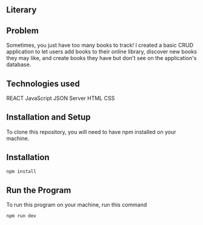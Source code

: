 ## Literary

## Problem
Sometimes, you just have too many books to track! I created a basic CRUD application to let users add books to their online library, discover new books they may like, and create books they have but don't see on the application's database.

## Technologies used
REACT
JavaScript
JSON Server
HTML
CSS


## Installation and Setup

To clone this repository, you will need to have npm installed on your machine.

## Installation
```bash
npm install
```

## Run the Program
To run this program on your machine, run this command

```bash
npm run dev
```




